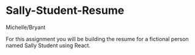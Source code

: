 # Sally-Student-Resume

Michelle/Bryant

For this assignment you will be building the resume for a fictional person named Sally Student using React.
